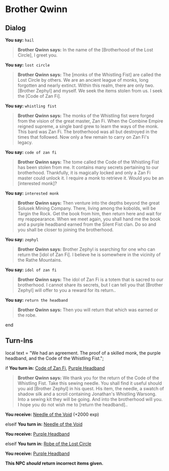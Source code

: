 # Brother Qwinn
## Dialog

**You say:** `hail`



>**Brother Qwinn says:** In the name of the [Brotherhood of the Lost Circle], I greet you.

**You say:** `lost circle`



>**Brother Qwinn says:** The [monks of the Whistling Fist] are called the Lost Circle by others. We are an ancient league of monks, long forgotten and nearly extinct. Within this realm, there are only two. [Brother Zephyl] and myself. We seek the items stolen from us. I seek the [Code of Zan Fi].

**You say:** `whistling fist`



>**Brother Qwinn says:** The monks of the Whistling fist were forged from the vision of the great master, Zan Fi. When the Combine Empire reigned supreme, a single bard grew to learn the ways of the monk. This bard was Zan Fi. The brotherhood was all but destroyed in the times that followed. Now only a few remain to carry on Zan Fi's legacy.

**You say:** `code of zan fi`



>**Brother Qwinn says:** The tome called the Code of the Whistling Fist has been stolen from me. It contains many secrets pertaining to our brotherhood. Thankfully, it is magically locked and only a Zan Fi master could unlock it. I require a monk to retrieve it. Would you be an [interested monk]?

**You say:** `interested monk`



>**Brother Qwinn says:** Then venture into the depths beyond the great Solusek Mining Company. There, living among the kobolds, will be Targin the Rock. Get the book from him, then return here and wait for my reappearance. When we meet again, you shall hand me the book and a purple headband earned from the Silent Fist clan. Do so and you shall be closer to joining the brotherhood.

**You say:** `zephyl`



>**Brother Qwinn says:** Brother Zephyl is searching for one who can return the [idol of Zan Fi]. I believe he is somewhere in the vicinity of the Rathe Mountains.

**You say:** `idol of zan fi`



>**Brother Qwinn says:** The idol of Zan Fi is a totem that is sacred to our brotherhood. I cannot share its secrets, but I can tell you that [Brother Zephyl] will offer to you a reward for its return..

**You say:** `return the headband`



>**Brother Qwinn says:** Then you will return that which was earned or the robe.


end

## Turn-Ins



local text = "We had an agreement. The proof of a skilled monk, the purple headband, and the Code of the Whistling Fist.";


if **You turn in:** [Code of Zan Fi](/item/12316), [Purple Headband](/item/10114)


>**Brother Qwinn says:** We thank you for the return of the Code of the Whistling Fist. Take this sewing needle. You shall find it useful should you aid [Brother Zephyl] in his quest. His item, the needle, a swatch of shadow silk and a scroll containing Jonathan's Whistling Warsong. Into a sewing kit they will be going. And into the brotherhood will you. I hope you do not wish me to [return the headband]..


 **You receive:**  [Needle of the Void](/item/12314) (+2000 exp)

elseif **You turn in:** [Needle of the Void](/item/12314)


 **You receive:**  [Purple Headband](/item/10114) 

elseif **You turn in:** [Robe of the Lost Circle](/item/12256)


 **You receive:**  [Purple Headband](/item/10114) 

**This NPC *should* return incorrect items given.**

